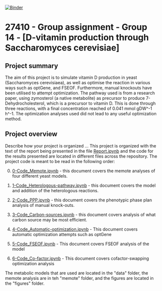 [![Binder](https://mybinder.org/badge_logo.svg)](https://mybinder.org/v2/gh/27410/27410-2020-group-project-group-14-vitamin-d-production/main)

# 27410 - Group assignment - Group 14 - [D-vitamin production through Saccharomyces cerevisiae]

## Project summary

The aim of this project is to simulate vitamin D production in yeast (Saccharomyces cerevisiaea), as well as optimise the reaction in various ways such as optGene, and FSEOF. Furthermore, manual knockouts have been utilised to attempt optimization. The pathway used is from a research paper, using zymosterol (a native metabolite) as precursor to produce 7-Dehydrocholesterol, which is a precursor to vitamin D. This is done through three reactions, with a final concentration reached of 0.041 mmol gDW^-1 h^-1. The optimization analyses used did not lead to any useful optimization method.

## Project overview
Describe how your project is organized ...
This project is organized with the text of the report being presented in the file [Report.ipynb](Report.ipynb) and the code for the results presented are located in different files across the repository.
The project code is meant to be read in the following order:

0. [0-Code_Memote.ipynb](0-Code_Memote.ipynb) - this document covers the memote analyses of four different yeast models.

1. [1-Code_Heterologous-pathway.ipynb](1-Code_Heterologous-pathway.ipynb) - this document covers the model and addition of the heterologous reactions.

2. [2-Code_PPP.ipynb](2-Code_PPP.ipynb) - this document covers the phenotypic phase plan analysis of manual knock-outs. 

3. [3-Code_Carbon-sources.ipynb](3-Code_Carbon-sources.ipynb) - this document covers analysis of what carbon source may be most efficient.

4. [4-Code_Automatic-optimization.ipynb](4-Code_Automatic-optimization.ipynb) - This document covers automatic optimization attempts such as optGene

5. [5-Code_FSEOF.ipynb](5-Code_FSEOF.ipynb) - This document covers FSEOF analysis of the model

6. [6-Code_Co-factor.ipynb](6-Code_Co-factor.ipynb) - This document covers cofactor-swapping optimization analysis

The metabolic models that are used are located in the "data" folder, the memote analysis are in teh "memote" folder, and the figures are located in the "figures" folder.


